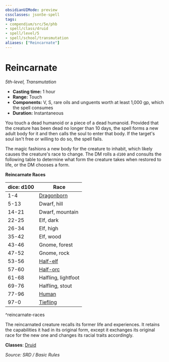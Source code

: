 ```yaml
---
obsidianUIMode: preview
cssclasses: json5e-spell
tags:
- compendium/src/5e/phb
- spell/class/druid
- spell/level/5
- spell/school/transmutation
aliases: ["Reincarnate"]
---
```

# Reincarnate
*5th-level, Transmutation*  

- **Casting time:** 1 hour
- **Range:** Touch
- **Components:** V, S, rare oils and unguents worth at least 1,000 gp, which the spell consumes
- **Duration:** Instantaneous

You touch a dead humanoid or a piece of a dead humanoid. Provided that the creature has been dead no longer than 10 days, the spell forms a new adult body for it and then calls the soul to enter that body. If the target's soul isn't free or willing to do so, the spell fails.

The magic fashions a new body for the creature to inhabit, which likely causes the creature's race to change. The DM rolls a `d100` and consults the following table to determine what form the creature takes when restored to life, or the DM chooses a form.

**Reincarnate Races**

| dice: d100 | Race |
|------------|------|
| 1-4 | [Dragonborn](dragonborn.md) |
| 5-13 | Dwarf, hill |
| 14-21 | Dwarf, mountain |
| 22-25 | Elf, dark |
| 26-34 | Elf, high |
| 35-42 | Elf, wood |
| 43-46 | Gnome, forest |
| 47-52 | Gnome, rock |
| 53-56 | [Half-elf](half-elf.md) |
| 57-60 | [Half-orc](half-orc.md) |
| 61-68 | Halfling, lightfoot |
| 69-76 | Halfling, stout |
| 77-96 | [Human](human.md) |
| 97-0 | [Tiefling](tiefling.md) |
^reincarnate-races

The reincarnated creature recalls its former life and experiences. It retains the capabilities it had in its original form, except it exchanges its original race for the new one and changes its racial traits accordingly.

**Classes**: [Druid](5.D&D%205e/compendium/classes/druid.md)

*Source: SRD / Basic Rules*